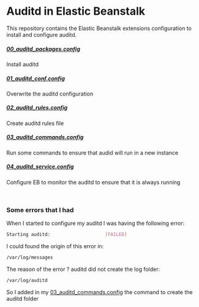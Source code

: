 # Auditd in Elastic Beanstalk 

This repository contains the Elastic Beanstalk extensions configuration to install and configure auditd.

##### [00_auditd_packages.config](https://github.com/viniciusmarson/eb-auditd/blob/master/.ebextensions/00_auditd_packages.config)

Install auditd 

##### [01_auditd_conf.config](https://github.com/viniciusmarson/eb-auditd/blob/master/.ebextensions/01_auditd_conf.config)

Overwrite the auditd configuration

##### [02_auditd_rules.config](https://github.com/viniciusmarson/eb-auditd/blob/master/.ebextensions/02_auditd_rules.config)

Create auditd rules file

##### [03_auditd_commands.config](https://github.com/viniciusmarson/eb-auditd/blob/master/.ebextensions/03_auditd_commands.config)

Run some commands to ensure that audid will run in a new instance

##### [04_auditd_service.config](https://github.com/viniciusmarson/eb-auditd/blob/master/.ebextensions/04_auditd_service.config)

Configure EB to monitor the auditd to ensure that it is always running

&nbsp;
### Some errors that I had 

When I started to configure my auditd I was having the following error:

```sh
Starting auditd:                    [FAILED]
```

I could found the origin of this error in:

```sh
/var/log/messages
```

The reason of the error ? auditd did not create the log folder:

```sh
/var/log/auditd
```

So I added in my [03_auditd_commands.config](https://github.com/viniciusmarson/eb-auditd/blob/master/.ebextensions/03_auditd_commands.config) the command to create the auditd folder
